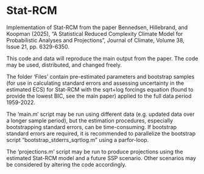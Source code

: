 # Stat-RCM
Implementation of Stat-RCM from the paper Bennedsen, Hillebrand, and Koopman (2025), “A Statistical Reduced Complexity Climate Model for Probabilistic Analyses and Projections”, Journal of Climate, Volume 38, Issue 21, pp. 6329-6350.

This code and data will reproduce the main output from the paper. The code may be used, distributed, and changed freely.

The folder ‘Files’ contain pre-estimated parameters and bootstrap samples (for use in calculating standard errors and assessing uncertainty in the estimated ECS) for Stat-RCM with the sqrt+log forcings equation (found to provide the lowest BIC, see the main paper) applied to the full data period 1959-2022.

The ‘main.m’ script may be run using different data (e.g. updated data over a longer sample period), but the estimation procedures, especially bootstrapping standard errors, can be time-consuming. If bootstrap standard errors are required, it is recommended to parallelize the bootstrap script “bootstrap_stderrs_sqrtlog.m” using a parfor-loop.

The ‘projections.m’ script may be run to produce projections using the estimated Stat-RCM model and a future SSP scenario. Other scenarios may be considered by altering the code accordingly.
